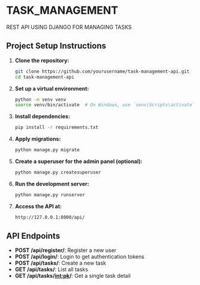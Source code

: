 # TASK_MANAGEMENT
REST API USING DJANGO FOR MANAGING TASKS


## Project Setup Instructions

1. **Clone the repository:**
    ```bash
    git clone https://github.com/yourusername/task-management-api.git
    cd task-management-api
    ```

2. **Set up a virtual environment:**
    ```bash
    python -m venv venv
    source venv/bin/activate  # On Windows, use `venv\Scripts\activate`
    ```

3. **Install dependencies:**
    ```bash
    pip install -r requirements.txt
    ```

4. **Apply migrations:**
    ```bash
    python manage.py migrate
    ```

5. **Create a superuser for the admin panel (optional):**
    ```bash
    python manage.py createsuperuser
    ```

6. **Run the development server:**
    ```bash
    python manage.py runserver
    ```

7. **Access the API at:**
    ```bash
    http://127.0.0.1:8000/api/
    ```


## API Endpoints

- **POST /api/register/**: Register a new user
- **POST /api/login/**: Login to get authentication tokens
- **POST /api/tasks/**: Create a new task
- **GET /api/tasks/**: List all tasks
- **GET /api/tasks/<int:pk>/**: Get a single task detail
